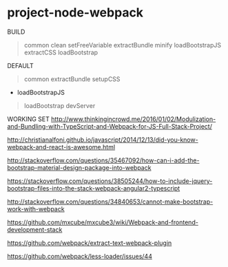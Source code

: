 # project-node-webpack



BUILD
> common
> clean
> setFreeVariable
> extractBundle
> minify
> loadBootstrapJS
> extractCSS
> loadBootstrap

DEFAULT
> common
> extractBundle
> setupCSS
* loadBootstrapJS
> loadBootstrap
> devServer


WORKING SET
http://www.thinkingincrowd.me/2016/01/02/Modulization-and-Bundling-with-TypeScript-and-Webpack-for-JS-Full-Stack-Project/

http://christianalfoni.github.io/javascript/2014/12/13/did-you-know-webpack-and-react-is-awesome.html

http://stackoverflow.com/questions/35467092/how-can-i-add-the-bootstrap-material-design-package-into-webpack

https://stackoverflow.com/questions/38505244/how-to-include-jquery-bootstrap-files-into-the-stack-webpack-angular2-typescript

http://stackoverflow.com/questions/34840653/cannot-make-bootstrap-work-with-webpack

https://github.com/mxcube/mxcube3/wiki/Webpack-and-frontend-development-stack

https://github.com/webpack/extract-text-webpack-plugin

https://github.com/webpack/less-loader/issues/44
